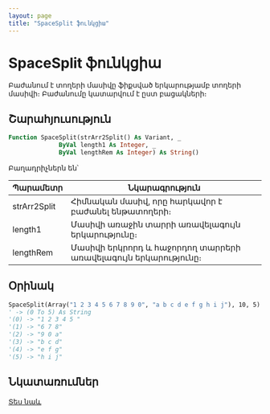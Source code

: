 ```yaml
---
layout: page
title: "SpaceSplit ֆունկցիա"
---
```

    
# SpaceSplit ֆունկցիա

Բաժանում է տողերի մասիվը ֆիքսված երկարությամբ տողերի մասիվի։ Բաժանումը կատարվում է ըստ բացակների։

## Շարահյուսություն

``` vb
Function SpaceSplit(strArr2Split() As Variant, _
              ByVal length1 As Integer, _
              ByVal lengthRem As Integer) As String()
```

Բաղադրիչներն են՝


| Պարամետր | Նկարագրություն |
|--|--|
| strArr2Split | Հիմնական մասիվ, որը հարկավոր է բաժանել ենթատողերի։ |
| length1 | Մասիվի առաջին տարրի առավելագույն երկարությունը։ |
| lengthRem | Մասիվի երկրորդ և հաջորդող տարրերի առավելագույն երկարությունը։ |

## Օրինակ

``` vb
SpaceSplit(Array("1 2 3 4 5 6 7 8 9 0", "a b c d e f g h i j"), 10, 5) 
' -> (0 To 5) As String
'(0) -> "1 2 3 4 5 "
'(1) -> "6 7 8"
'(2) -> "9 0 a"
'(3) -> "b c d"
'(4) -> "e f g"
'(5) -> "h i j"
```

## Նկատառումներ

[Տես նաև](../../functions.html)
